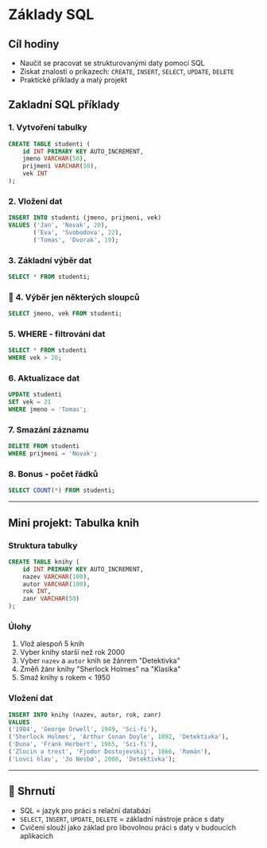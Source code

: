# Základy SQL

## Cíl hodiny
- Naučit se pracovat se strukturovanými daty pomocí SQL
- Získat znalosti o príkazech: `CREATE`, `INSERT`, `SELECT`, `UPDATE`, `DELETE`
- Praktické příklady a malý projekt

## Zakladní SQL příklady

### 1. Vytvoření tabulky
```sql
CREATE TABLE studenti (
    id INT PRIMARY KEY AUTO_INCREMENT,
    jmeno VARCHAR(50),
    prijmeni VARCHAR(50),
    vek INT
);
```

### 2. Vložení dat
```sql
INSERT INTO studenti (jmeno, prijmeni, vek)
VALUES ('Jan', 'Novak', 20),
       ('Eva', 'Svobodova', 22),
       ('Tomas', 'Dvorak', 19);
```

### 3. Základní výběr dat
```sql
SELECT * FROM studenti;
```

### 🌟 4. Výběr jen některých sloupců
```sql
SELECT jmeno, vek FROM studenti;
```

### 5. WHERE - filtrování dat
```sql
SELECT * FROM studenti
WHERE vek > 20;
```

### 6. Aktualizace dat
```sql
UPDATE studenti
SET vek = 21
WHERE jmeno = 'Tomas';
```

### 7. Smazání záznamu
```sql
DELETE FROM studenti
WHERE prijmeni = 'Novak';
```

### 8. Bonus - počet řádků
```sql
SELECT COUNT(*) FROM studenti;
```

---

## Mini projekt: Tabulka knih

### Struktura tabulky
```sql
CREATE TABLE knihy (
    id INT PRIMARY KEY AUTO_INCREMENT,
    nazev VARCHAR(100),
    autor VARCHAR(100),
    rok INT,
    zanr VARCHAR(50)
);
```

### Úlohy
1. Vlož alespoň 5 knih
2. Vyber knihy starší než rok 2000
3. Vyber `nazev` a `autor` knih se žánrem "Detektivka"
4. Změň žánr knihy "Sherlock Holmes" na "Klasika"
5. Smaž knihy s rokem < 1950

### Vložení dat
```sql
INSERT INTO knihy (nazev, autor, rok, zanr)
VALUES
('1984', 'George Orwell', 1949, 'Sci-fi'),
('Sherlock Holmes', 'Arthur Conan Doyle', 1892, 'Detektivka'),
('Duna', 'Frank Herbert', 1965, 'Sci-fi'),
('Zlocin a trest', 'Fjodor Dostojevskij', 1866, 'Román'),
('Lovci hlav', 'Jo Nesbø', 2008, 'Detektivka');
```

---

## 🌟 Shrnutí
- SQL = jazyk pro práci s relační databází
- `SELECT`, `INSERT`, `UPDATE`, `DELETE` = základní nástroje práce s daty
- Cvičení slouží jako základ pro libovolnou práci s daty v budoucích aplikacích
